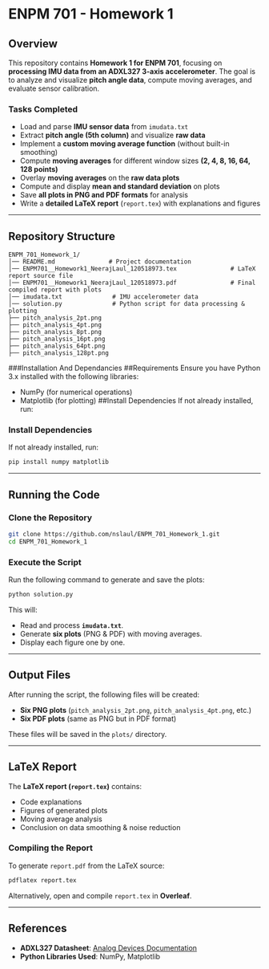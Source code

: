 # ENPM 701 - Homework 1 

## Overview
This repository contains **Homework 1 for ENPM 701**, focusing on **processing IMU data from an ADXL327 3-axis accelerometer**. The goal is to analyze and visualize **pitch angle data**, compute moving averages, and evaluate sensor calibration.

### **Tasks Completed**
- Load and parse **IMU sensor data** from `imudata.txt`
- Extract **pitch angle (5th column)** and visualize **raw data**
- Implement a **custom moving average function** (without built-in smoothing)
- Compute **moving averages** for different window sizes **(2, 4, 8, 16, 64, 128 points)**
- Overlay **moving averages** on the **raw data plots**
- Compute and display **mean and standard deviation** on plots
- Save **all plots in PNG and PDF formats** for analysis
- Write a **detailed LaTeX report** (`report.tex`) with explanations and figures

---

## Repository Structure
```plaintext
ENPM_701_Homework_1/
│── README.md               # Project documentation
│── ENPM701__Homework1_NeerajLaul_120518973.tex               # LaTeX report source file
│── ENPM701__Homework1_NeerajLaul_120518973.pdf               # Final compiled report with plots
│── imudata.txt              # IMU accelerometer data
│── solution.py              # Python script for data processing & plotting
├── pitch_analysis_2pt.png
├── pitch_analysis_4pt.png
├── pitch_analysis_8pt.png
├── pitch_analysis_16pt.png
├── pitch_analysis_64pt.png
├── pitch_analysis_128pt.png

```
###Installation And Dependancies
##Requirements
Ensure you have Python 3.x installed with the following libraries:

- NumPy (for numerical operations)
- Matplotlib (for plotting)
##Install Dependencies
If not already installed, run:
### Install Dependencies
If not already installed, run:
```bash
pip install numpy matplotlib
```

---

## Running the Code
### Clone the Repository
```bash
git clone https://github.com/nslaul/ENPM_701_Homework_1.git
cd ENPM_701_Homework_1
```

### Execute the Script
Run the following command to generate and save the plots:
```bash
python solution.py
```

This will:
- Read and process **`imudata.txt`**.
- Generate **six plots** (PNG & PDF) with moving averages.
- Display each figure one by one.

---

## Output Files
After running the script, the following files will be created:
- **Six PNG plots** (`pitch_analysis_2pt.png`, `pitch_analysis_4pt.png`, etc.)
- **Six PDF plots** (same as PNG but in PDF format)

These files will be saved in the `plots/` directory.

---

## LaTeX Report
The **LaTeX report (`report.tex`)** contains:
- Code explanations
- Figures of generated plots
- Moving average analysis
- Conclusion on data smoothing & noise reduction

### Compiling the Report
To generate `report.pdf` from the LaTeX source:
```bash
pdflatex report.tex
```
Alternatively, open and compile `report.tex` in **Overleaf**.

---

## References
- **ADXL327 Datasheet**: [Analog Devices Documentation](https://www.analog.com/media/en/technical-documentation/data-sheets/adxl327.pdf)
- **Python Libraries Used**: NumPy, Matplotlib
